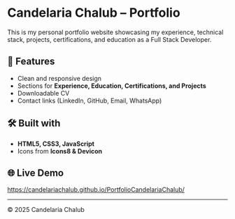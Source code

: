 # Candelaria Chalub – Portfolio  

This is my personal portfolio website showcasing my experience, technical stack, projects, certifications, and education as a Full Stack Developer.  

## 🚀 Features  
- Clean and responsive design  
- Sections for **Experience, Education, Certifications, and Projects**  
- Downloadable CV  
- Contact links (LinkedIn, GitHub, Email, WhatsApp)  

## 🛠️ Built with  
- **HTML5, CSS3, JavaScript**  
- Icons from **Icons8 & Devicon**  

## 🌐 Live Demo  
https://candelariachalub.github.io/PortfolioCandelariaChalub/

---
© 2025 Candelaria Chalub
